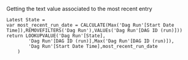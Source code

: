 Getting the text value associated to the most recent entry

```
Latest State = 
var most_recent_run_date = CALCULATE(Max('Dag Run'[Start Date Time]),REMOVEFILTERS('Dag Run'),VALUEs('Dag Run'[DAG ID (run)]))
return LOOKUPVALUE('Dag Run'[State],
        'Dag Run'[DAG ID (run)],Max('Dag Run'[DAG ID (run)]),
        'Dag Run'[Start Date Time],most_recent_run_date
    )
```
